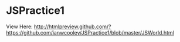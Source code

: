 JSPractice1
===========
View Here: http://htmlpreview.github.com/?https://github.com/ianwcooley/JSPractice1/blob/master/JSWorld.html
